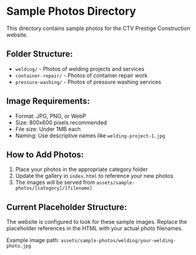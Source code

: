 # Sample Photos Directory

This directory contains sample photos for the CTV Prestige Construction website.

## Folder Structure:
- `welding/` - Photos of welding projects and services
- `container-repair/` - Photos of container repair work
- `pressure-washing/` - Photos of pressure washing services

## Image Requirements:
- Format: JPG, PNG, or WebP
- Size: 800x600 pixels recommended
- File size: Under 1MB each
- Naming: Use descriptive names like `welding-project-1.jpg`

## How to Add Photos:
1. Place your photos in the appropriate category folder
2. Update the gallery in `index.html` to reference your new photos
3. The images will be served from `assets/sample-photos/[category]/[filename]`

## Current Placeholder Structure:
The website is configured to look for these sample images. Replace the placeholder references in the HTML with your actual photo filenames.

Example image path: `assets/sample-photos/welding/your-welding-photo.jpg`
